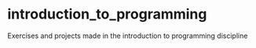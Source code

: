 # introduction_to_programming
Exercises and projects made in the introduction to programming discipline
